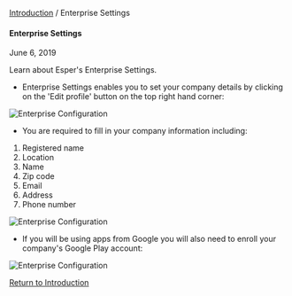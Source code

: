 [Introduction](../index.md) / Enterprise Settings

#### Enterprise Settings

June 6, 2019

Learn about Esper's Enterprise Settings.

*   Enterprise Settings enables you to set your company details by clicking on the 'Edit profile' button on the top right hand corner:

![Enterprise Configuration](https://documentation-media.s3.amazonaws.com/images/2_EC.width-800.png?AWSAccessKeyId=AKIAJHOTEM5S4GAN2SGA)

*   You are required to fill in your company information including:

1.  Registered name
2.  Location
3.  Name
4.  Zip code
5.  Email
6.  Address
7.  Phone number

![Enterprise Configuration](https://documentation-media.s3.amazonaws.com/images/1_EC.width-800.png?AWSAccessKeyId=AKIAJHOTEM5S4GAN2SGA)

*   If you will be using apps from Google you will also need to enroll your company's Google Play account:

![Enterprise Configuration](https://documentation-media.s3.amazonaws.com/images/2_EC.width-800.png?AWSAccessKeyId=AKIAJHOTEM5S4GAN2SGA)

[Return to Introduction](../index.md)
